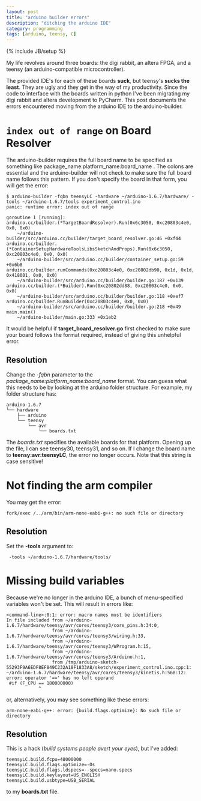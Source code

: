 ```yaml
---
layout: post
title: "arduino builder errors"
description: "ditching the arduino IDE"
category: programming
tags: [arduino, teensy, C]
---
```

{% include JB/setup %}

My life revolves around three boards: the digi rabbit, an altera FPGA, and a
teensy (an arduino-compatible microcontroller).

The provided IDE's for each of these boards **suck**, but teensy's **sucks the
least**. They are ugly and they get in the way of my productivity. Since the code to interface with the boards 
written in python I've been migrating my digi rabbit and altera
development to PyCharm. This post documents the errors encountered moving from the arduino IDE to the arduino-builder.

`index out of range` on Board Resolver
======================================

 The arduino-builder requires the full board name to be specified as
 something like package_name:platform_name:board_name . The colons are
 essential and the arduino-builder will not check to make sure the full board
  name follows this pattern. If you don't specify the board in that form, you
   will get the error:

```
$ arduino-builder -fqbn teensyLC -hardware ~/arduino-1.6.7/hardware/ -tools ~/arduino-1.6.7/tools experiment_control.ino
panic: runtime error: index out of range

goroutine 1 [running]:
arduino.cc/builder.(*TargetBoardResolver).Run(0x6c3050, 0xc20803c4e0, 0x0, 0x0)
	~/arduino-builder/src/arduino.cc/builder/target_board_resolver.go:46 +0xf44
arduino.cc/builder.(*ContainerSetupHardwareToolsLibsSketchAndProps).Run(0x6c3050, 0xc20803c4e0, 0x0, 0x0)
	~/arduino-builder/src/arduino.cc/builder/container_setup.go:59 +0x6b8
arduino.cc/builder.runCommands(0xc20803c4e0, 0xc20802db90, 0x1d, 0x1d, 0x418001, 0x0, 0x0)
	~/arduino-builder/src/arduino.cc/builder/builder.go:187 +0x139
arduino.cc/builder.(*Builder).Run(0xc20802dd88, 0xc20803c4e0, 0x0, 0x0)
	~/arduino-builder/src/arduino.cc/builder/builder.go:118 +0xef7
arduino.cc/builder.RunBuilder(0xc20803c4e0, 0x0, 0x0)
	~/arduino-builder/src/arduino.cc/builder/builder.go:218 +0x49
main.main()
	~/arduino-builder/main.go:333 +0x1eb2

```

It would be helpful if **target_board_resolver.go** first checked to make
sure your board follows the format required, instead of giving this unhelpful
 error.

Resolution
----------

Change the *-fqbn* parameter to the *package_name:platform_name:board_name*
format. You can guess what this needs to be by looking at the arduino folder
structure. For example, my folder structure has:

```
arduino-1.6.7
└── hardware
    ├── arduino
    └── teensy
        └── avr
            └── boards.txt

```

The *boards.txt* specifies the available boards for that platform. Opening up
 the file, I can see teensy30, teensy31, and so on. If I change the board
 name to **teensy:avr:teensyLC**, the error no longer occurs. Note that this
 string is case sensitive!

Not finding the arm compiler
============================

You may get the error:

```
fork/exec /../arm/bin/arm-none-eabi-g++: no such file or directory
```

Resolution
----------

Set the **-tools** argument to:

```
 -tools ~/arduino-1.6.7/hardware/tools/
```

Missing build variables
=======================

Because we're no longer in the arduino IDE, a bunch of menu-specified 
variables won't be set. This will result in errors like: 

```
<command-line>:0:1: error: macro names must be identifiers
In file included from ~/arduino-1.6.7/hardware/teensy/avr/cores/teensy3/core_pins.h:34:0,
                 from ~/arduino-1.6.7/hardware/teensy/avr/cores/teensy3/wiring.h:33,
                 from ~/arduino-1.6.7/hardware/teensy/avr/cores/teensy3/WProgram.h:15,
                 from ~/arduino-1.6.7/hardware/teensy/avr/cores/teensy3/Arduino.h:1,
                 from /tmp/arduino-sketch-55293F9A6EDF8EF849C232A18F1833A8/sketch/experiment_control.ino.cpp:1:
~/arduino-1.6.7/hardware/teensy/avr/cores/teensy3/kinetis.h:568:12: error: operator '==' has no left operand
 #if (F_CPU == 180000000)
            ^
```
or, alternatively, you may see something like these errors:

```
arm-none-eabi-g++: error: {build.flags.optimize}: No such file or directory
```

Resolution
----------

This is a hack (*build systems people avert your eyes*), but I've added: 

```
teensyLC.build.fcpu=48000000
teensyLC.build.flags.optimize=-Os
teensyLC.build.flags.ldspecs=--specs=nano.specs
teensyLC.build.keylayout=US_ENGLISH
teensyLC.build.usbtype=USB_SERIAL
```

to my **boards.txt** file.
